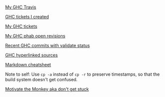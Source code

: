 [My GHC Travis](https://travis-ci.org/niteria/ghc/branches)

[GHC tickets I created](https://ghc.haskell.org/trac/ghc/query?status=closed&status=infoneeded&status=merge&status=new&status=patch&status=upstream&reporter=~niteria&col=id&col=summary&col=status&col=type&col=priority&col=milestone&col=component&order=priority)

[My GHC tickets](https://ghc.haskell.org/trac/ghc/report/7)

[My GHC phab open revisions](https://phabricator.haskell.org/differential/query/active/)

[Recent GHC commits with validate status](https://phabricator.haskell.org/diffusion/GHC/history/master/)

[GHC hyperlinked sources](http://niteria.github.io/ghc/doc-index-All.html)

[Markdown cheatsheet](https://github.com/adam-p/markdown-here/wiki/Markdown-Cheatsheet)

Note to self: Use `cp -a` instead of `cp -r` to preserve timestamps, so that the build system
doesn't get confused.

[Motivate the Monkey aka don't get stuck](http://scattered-thoughts.net/blog/2015/09/22/motivating-the-monkey/)
